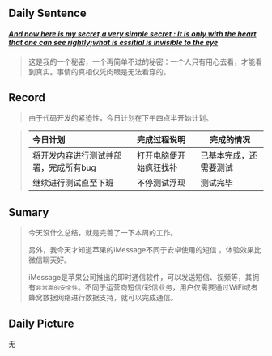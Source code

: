 ## **Daily Sentence**
#### <u>*And now here is my secret,a very simple secret : It is only with the heart that one can see rightly;what is essitial  is invisible to the eye*</u>
> 这是我的一个秘密，一个再简单不过的秘密：一个人只有用心去看，才能看到真实。事情的真相仅凭肉眼是无法看穿的。

## **Record**

> 由于代码开发的紧迫性，今日计划在下午四点半开始计划。

> | 今日计划  | 完成过程说明 | 完成的情况 |
> | :-----   |  :----- | ------   |
> | 将开发内容进行测试并部署，完成所有bug | 打开电脑便开始疯狂找补 | 已基本完成，还需要测试 |
> | 继续进行测试直至下班                  | 不停测试浮现           | 测试完毕               |

## Sumary

> 今天没什么总结，就是完善了一下本周的工作。
>
> 另外，我今天才知道苹果的iMessage不同于安卓使用的短信 ，体验效果比微信聊天好。
>
> iMessage是苹果公司推出的即时通信软件，可以发送短信、视频等，其拥有`非常高的安全性`。不同于运营商短信/彩信业务，用户仅需要通过WiFi或者蜂窝数据网络进行数据支持，就可以完成通信。

##  **Daily Picture**

无